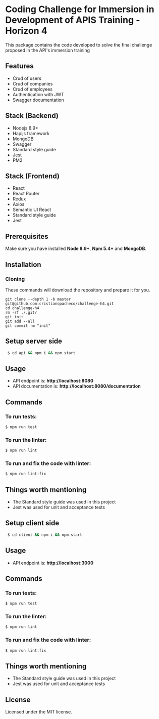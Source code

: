 # Coding Challenge for Immersion in Development of APIS Training - Horizon 4

This package contains the code developed to solve the final challenge proposed in the API's immersion training

## Features
  * Crud of users
  * Crud of companies
  * Crud of employees
  * Authentication with JWT
  * Swagger documentation

## Stack (Backend)
  * Nodejs 8.9+
  * Hapijs framework
  * MongoDB
  * Swagger
  * Standard style guide
  * Jest
  * PM2

## Stack (Frontend)
  * React
  * React Router
  * Redux
  * Axios
  * Semantic UI React
  * Standard style guide
  * Jest

## Prerequisites

Make sure you have installed **Node 8.9+**, **Npm 5.4+** and **MongoDB**.

## Installation

### Cloning

These commands will download the repository and prepare it for you.

```ssh
git clone --depth 1 -b master git@github.com:cristianopacheco/challenge-h4.git
cd challenge-h4
rm -rf ./.git/
git init
git add --all
git commit -m "init"
```

## Setup server side
``` bash
 $ cd api && npm i && npm start
```

## Usage
* API endpoint is: **http://localhost:8080**
* API documentation is: **http://localhost:8080/documentation**

## Commands
### To run tests:

``` bash
$ npm run test
```

### To run the linter:

``` bash
$ npm run lint
```

### To run and fix the code with linter:

``` bash
$ npm run lint:fix
```

## Things worth mentioning
* The Standard style guide was used in this project
* Jest was used for unit and acceptance tests

## Setup client side
``` bash
 $ cd client && npm i && npm start
```

## Usage
* API endpoint is: **http://localhost:3000**

## Commands
### To run tests:

``` bash
$ npm run test
```

### To run the linter:

``` bash
$ npm run lint
```

### To run and fix the code with linter:

``` bash
$ npm run lint:fix
```

## Things worth mentioning
* The Standard style guide was used in this project
* Jest was used for unit and acceptance tests

## License

Licensed under the MIT license.
